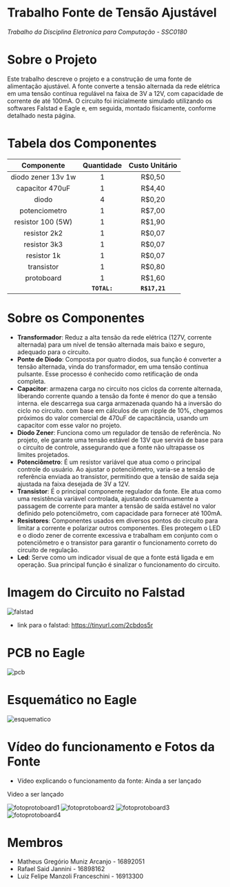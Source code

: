 # Trabalho Fonte de Tensão Ajustável

*Trabalho da Disciplina Eletronica para Computação - SSC0180*

# Sobre o Projeto
Este trabalho descreve o projeto e a construção de uma fonte de alimentação ajustável. A fonte converte a tensão alternada da rede elétrica em uma tensão contínua regulável na faixa de 3V a 12V, com capacidade de corrente de até 100mA. O circuito foi inicialmente simulado utilizando os softwares Falstad e Eagle e, em seguida, montado fisicamente, conforme detalhado nesta página.

# Tabela dos Componentes
| Componente | Quantidade | Custo Unitário |
| :----: | :----: | :----: |
|diodo zener 13v 1w|1|R$0,50|
|capacitor 470uF|1|R$4,40|
|diodo|4|R$0,20|
|potenciometro|1|R$7,00|
|resistor 100 (5W)|1|R$1,90|
|resistor 2k2|1|R$0,07|
|resistor 3k3|1|R$0,07|
|resistor 1k|1|R$0,07|
|transistor|1|R$0,80|
|protoboard|1|R$1,60|
| | **`TOTAL:`** | **`R$17,21`** |

# Sobre os Componentes
- **Transformador**: Reduz a alta tensão da rede elétrica (127V, corrente alternada) para um nível de tensão alternada mais baixo e seguro, adequado para o circuito.
- **Ponte de Diodo**: Composta por quatro diodos, sua função é converter a tensão alternada, vinda do transformador, em uma tensão contínua pulsante. Esse processo é conhecido como retificação de onda completa.
- **Capacitor**: armazena carga no circuito nos ciclos da corrente alternada, liberando corrente quando a tensão da fonte é menor do que a tensão interna. ele descarrega sua carga armazenada quando há a inversão do ciclo no circuito. com base em cálculos de um ripple de 10%, chegamos próximos do valor comercial de 470uF de capacitância, usando um capacitor com esse valor no projeto.
- **Diodo Zener**: Funciona como um regulador de tensão de referência. No projeto, ele garante uma tensão estável de 13V que servirá de base para o circuito de controle, assegurando que a fonte não ultrapasse os limites projetados.
- **Potenciômetro**: É um resistor variável que atua como o principal controle do usuário. Ao ajustar o potenciômetro, varia-se a tensão de referência enviada ao transistor, permitindo que a tensão de saída seja ajustada na faixa desejada de 3V a 12V.
- **Transistor**: É o principal componente regulador da fonte. Ele atua como uma resistência variável controlada, ajustando continuamente a passagem de corrente para manter a tensão de saída estável no valor definido pelo potenciômetro, com capacidade para fornecer até 100mA.
- **Resistores**: Componentes usados em diversos pontos do circuito para limitar a corrente e polarizar outros componentes. Eles protegem o LED e o diodo zener de corrente excessiva e trabalham em conjunto com o potenciômetro e o transistor para garantir o funcionamento correto do circuito de regulação.
- **Led**: Serve como um indicador visual de que a fonte está ligada e em operação. Sua principal função é sinalizar o funcionamento do circuito.

# Imagem do Circuito no Falstad
![falstad](falstad.jpeg)
   - link para o falstad: https://tinyurl.com/2cbdos5r

# PCB no Eagle
![pcb](pcb.jpeg)

# Esquemático no Eagle
![esquematico](esquematico.jpeg)

# Vídeo do funcionamento e Fotos da Fonte
- Vídeo explicando o funcionamento da fonte: Ainda a ser lançado

Video a ser lançado

![fotoprotoboard1](fonte1.jpeg)
![fotoprotoboard2](fonte2.jpeg)
![fotoprotoboard3](fonte3.jpeg)
![fotoprotoboard4](fonte4.jpeg)


# Membros
- Matheus Gregório Muniz Arcanjo - 16892051
- Rafael Said Jannini - 16898162
- Luiz Felipe Manzoli Franceschini - 16913300
